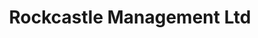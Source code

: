---
title: "Rockcastle Management Ltd"
url: /newtownabbey/rockcastle-management-ltd/
shop: trade
---